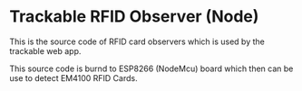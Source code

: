 # Trackable RFID Observer (Node)

This is the source code of RFID card observers which is used by the trackable web app. 

This source code is burnd to ESP8266 (NodeMcu) board which then can be use to detect EM4100 RFID Cards.
